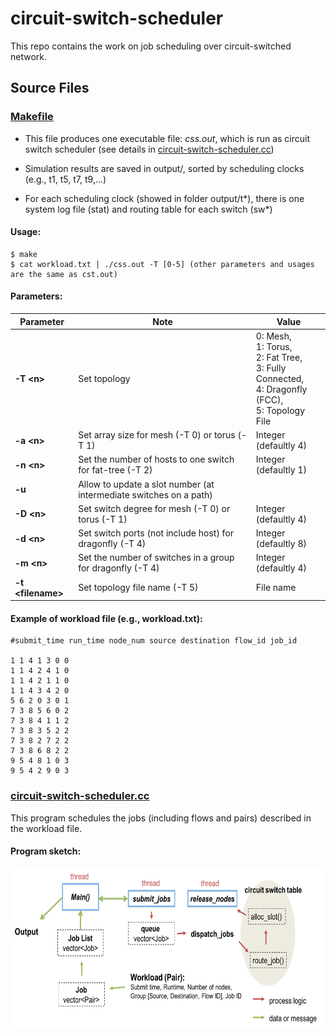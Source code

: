 # circuit-switch-scheduler
This repo contains the work on job scheduling over circuit-switched network.
## Source Files
### [Makefile](Makefile)
* This file produces one executable file:
*css.out*, which is run as circuit switch scheduler (see details in [circuit-switch-scheduler.cc](circuit-switch-scheduler.cc))

* Simulation results are saved in output/, sorted by scheduling clocks (e.g., t1, t5, t7, t9,...)

* For each scheduling clock (showed in folder output/t*), there is one system log file (stat) and routing table for each switch (sw*)

#### Usage: 
```shell
$ make
$ cat workload.txt | ./css.out -T [0-5] (other parameters and usages are the same as cst.out)
```

#### Parameters:

| Parameter | Note | Value |
| --- | --- | --- |
| **-T \<n\>** | Set topology | 0: Mesh, <br> 1: Torus, <br> 2: Fat Tree, <br> 3: Fully Connected, <br> 4: Dragonfly (FCC), <br> 5: Topology File |
| **-a \<n\>** | Set array size for mesh (-T 0) or torus (-T 1) | Integer <br> (defaultly 4) |
| **-n \<n\>** | Set the number of hosts to one switch for fat-tree (-T 2) | Integer <br> (defaultly 1) |
| **-u** | Allow to update a slot number (at intermediate switches on a path) |  |
| **-D \<n\>** | Set switch degree for mesh (-T 0) or torus (-T 1) | Integer <br> (defaultly 4) |
| **-d \<n\>** | Set switch ports (not include host) for dragonfly (-T 4) | Integer <br> (defaultly 8) |
| **-m \<n\>** | Set the number of switches in a group for dragonfly (-T 4) | Integer <br> (defaultly 4) |
| **-t \<filename\>** | Set topology file name (-T 5) | File name |

#### Example of workload file (e.g., workload.txt):

    #submit_time run_time node_num source destination flow_id job_id

    1 1 4 1 3 0 0
    1 1 4 2 4 1 0
    1 1 4 2 1 1 0
    1 1 4 3 4 2 0
    5 6 2 0 3 0 1
    7 3 8 5 6 0 2
    7 3 8 4 1 1 2
    7 3 8 3 5 2 2
    7 3 8 2 7 2 2
    7 3 8 6 8 2 2
    9 5 4 8 1 0 3
    9 5 4 2 9 0 3

### [circuit-switch-scheduler.cc](circuit-switch-scheduler.cc)
This program schedules the jobs (including flows and pairs) described in the workload file.

#### Program sketch:

<div align=center>
<img src="fig/css.png" width=512 height=256 />
</div>
